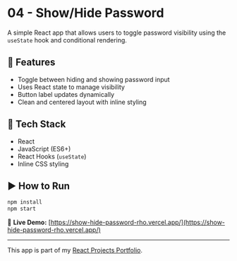 # 04 - Show/Hide Password

A simple React app that allows users to toggle password visibility using the `useState` hook and conditional rendering.

## 🚀 Features

- Toggle between hiding and showing password input
- Uses React state to manage visibility
- Button label updates dynamically
- Clean and centered layout with inline styling

## 🧠 Tech Stack

- React
- JavaScript (ES6+)
- React Hooks (`useState`)
- Inline CSS styling

## ▶️ How to Run

```bash
npm install
npm start
```

🔗 **Live Demo:** [https://show-hide-password-rho.vercel.app/](https://show-hide-password-rho.vercel.app/)

---

This app is part of my [React Projects Portfolio](https://github.com/abhishekdevelops/react-projects-portfolio).
